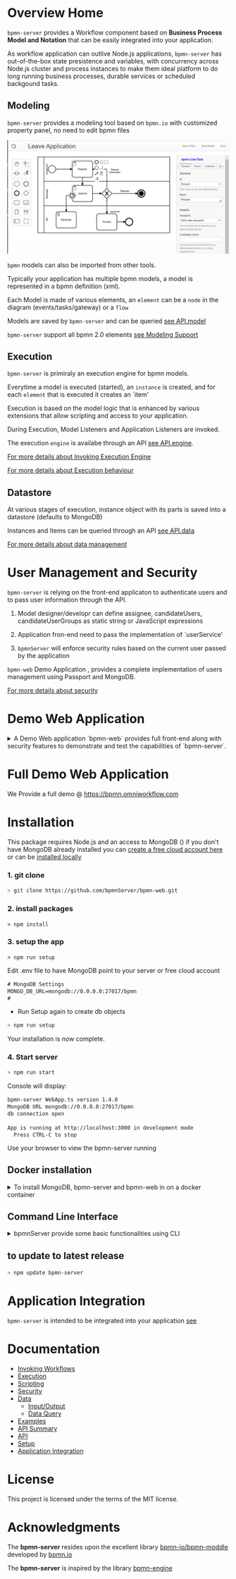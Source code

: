 # Overview Home

`bpmn-server` provides a Workflow component based on **Business Process Model and Notation** that can be easily integrated into your application.


As workflow application can outlive Node.js applications, `bpmn-server` has out-of-the-box state presistence and variables, with concurrency across Node.js cluster and process instances
to make them ideal platform to do long running business processes, durable services or scheduled backgound tasks.


## Modeling
`bpmn-server` provides a modeling tool based on `bpmn.io` with customized property panel, no need to edit bpmn files

![](./docs/images/Modeler.png)

`bpmn` models can also be imported from other tools.

Typically your application has multiple bpmn models, a model is represented in a bpmn definition (xml).

Each Model is made of various elements, an `element` can be a `node` in the diagram (events/tasks/gateway) or a  `flow`

Models are saved by `bpmn-server` and can be queried [see API.model](https://bpmnserver.github.io/docs/api/interfaces/IAPIModel)

`bpmn-server` support all bpmn 2.0 elements [see Modeling Support](https://bpmnserver.github.io/docs/examples)

## Execution
`bpmn-server` is primiraly an execution engine for bpmn models.

Everytime a model is executed (started), an `instance` is created, and for each `element` that is executed it creates an `item' 

Execution is based on the model logic that is enhanced by various extensions that allow scripting and access to your application.

During Execution, Model Listeners and Application Listeners are invoked.

The execution `engine` is availabe through an API [see API.engine](https://bpmnserver.github.io/docs/api/interfaces/IAPIEngine).

[For more details about Invoking Execution Engine](https://bpmnserver.github.io/docs/invokation)

[For more details about Execution behaviour](https://bpmnserver.github.io/docs/execution)

## Datastore

At various stages of execution, instance object with its parts is saved into a datastore (defaults to MongoDB)

Instances and Items can be queried through an API [see API.data](https://bpmnserver.github.io/docs/api/interfaces/IAPIData)

[For more details about data management](https://bpmnserver.github.io/docs/data)

# User Management and Security

`bpmn-server` is relying on the front-end applicaton to authenticate users and to pass user information through the API.
1. Model designer/developr can define assignee, candidateUsers, candidateUserGroups as static string or JavaScript expressions

2. Application fron-end need to pass the implementation of `userService' 
  
3. `bpmnServer` will enforce security rules based on the current user passed by the application

`bpmn-web` Demo Application , provides a complete implementation of users management using Passport and MongoDB.

[For more details about security](https://bpmnserver.github.io/docs/security)

# Demo Web Application

<details>
<summary>
A Demo Web application `bpmn-web` provides full front-end along with security features to demonstrate and test the capabilities of `bpmn-server`.
</summary>

The web app provides:
- Presistent Modeling tool, using bpmn.io 
- Model property panel supporting all features of `bpmn-server` , no need to edit bpmn file
- Execution with input form for defined fields

![](./docs/images/inputFields.png)

- List of outstanding/recent tasks and workflow
- Viewing of `instance` details

![](./docs/images/instance-details1.png)

- View of Model specification
![](./docs/images/instance-details2.png)

</details>

# Full Demo Web Application

We Provide a full demo @ https://bpmn.omniworkflow.com

# Installation

This package requires Node.js and an access to MongoDB ()
if you don't have MongoDB already installed you can [create a free cloud account here](http://bit.ly/cyd-atlas) or can be [installed locally](https://www.mongodb.com/docs/manual/installation/)

### 1. git clone
```sh
> git clone https://github.com/bpmnServer/bpmn-web.git
```
### 2. install packages
```
> npm install
``````
### 3. setup the app
```
> npm run setup
```
 
Edit .env file to have MongoDB point to your server or free cloud account

```env
# MongoDB Settings
MONGO_DB_URL=mongodb://0.0.0.0:27017/bpmn
#
```
- Run Setup again to create db objects

```sh
> npm run setup
```

Your installation is now complete.

### 4. Start server

```sh
> npm run start
```

Console will display:

```text
bpmn-server WebApp.ts version 1.4.0
MongoDB URL mongodb://0.0.0.0:27017/bpmn
db connection open

App is running at http://localhost:3000 in development mode
  Press CTRL-C to stop
```

Use your browser to view the bpmn-server running

## Docker installation
<details>
<summary>
To install MongoDB, bpmn-server and bpmn-web in on a docker container
</summary>

#### 1. Create a folder , cd to folder
#### 2. Create a `docker-compose.yml` as follows:
```
version: "3.7"
name: bpmn-server
services:
 bpmn-web:
    image: ralphhanna/bpmn-web
    command: sh -c "
        npm run setup &&
        npm run start"
    ports:
      - 3000:3000
    volumes:
      - 'app:/app'      
    depends_on:
      - mongo      
 mongo:
   image: mongo
   ports:
     - 27017:27017
   volumes:
     - mongodb:/data/db
volumes:
  mongodb:
    driver: local
    driver_opts:
      type: 'none'
      o: 'bind'
      device: './mongodb_volume'    
  app:
    driver: local
    driver_opts:
      type: 'none'
      o: 'bind'
      device: './bpmn_server_volume'    

```
#### 3. start the container `docker compose up -d`

</details>

## Command Line Interface
<details>
<summary>
bpmnServer provide some basic functionalities using CLI
</summary>

```sh
>npm run cli


server started..
Commands:
        q       to quit
        s       start process
        lo      list outstanding items
        li      list items
        l       list instances for a process
        di      display Instance information
        i       Invoke Task
        sgl     Signal Task
        msg     Message Task
        d       delete instnaces
        lm      List of Models
        lme     List of Models
        ck      Check locked instnaces
        re      Recover hung processes
        lu      List Users
        spw     Set User Password
        ?       repeat this list
Enter Command, q to quit, or ? to list commands
>
```

</details>

## to update to latest release

```sh
> npm update bpmn-server
```
# Application Integration

`bpmn-server` is intended to be integrated into your application [see](https://bpmnserver.github.io/docs/customization)

# Documentation

- [Invoking Workflows](https://bpmnserver.github.io/docs/invokation) 
- [Execution](https://bpmnserver.github.io/docs/execution) 
- [Scripting](https://bpmnserver.github.io/docs/scripting) 
- [Security](https://bpmnserver.github.io/docs/security)
- [Data](https://bpmnserver.github.io/docs/data)
  -  [Input/Output](https://bpmnserver.github.io/docs/data#input-output-data)
  -  [Data Query](https://bpmnserver.github.io/docs/data#dataQuery) 
- [Examples](https://bpmnserver.github.io/docs/examples)
- [API Summary](https://bpmnserver.github.io/docs/api-summary)
- [API](https://bpmnserver.github.io/docs/api) 
- [Setup](https://bpmnserver.github.io/docs/setup) 
- [Application Integration](https://bpmnserver.github.io/docs/customization) 

# License

This project is licensed under the terms of the MIT license.

# Acknowledgments

The **bpmn-server** resides upon the excellent library [bpmn-io/bpmn-moddle](https://github.com/bpmn-io/bpmn-moddle) developed by [bpmn.io](http://bpmn.io/)

The **bpmn-server** is inspired by the library [bpmn-engine](https://github.com/paed01/bpmn-engine)
